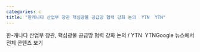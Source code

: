 ```yaml
---
categories: c
title: "한캐나다 산업부 장관 핵심광물 공급망 협력 강화 논의  YTN  YTN"
---
```

한-캐나다 산업부 장관, 핵심광물 공급망 협력 강화 논의 / YTN&nbsp;&nbsp;YTNGoogle 뉴스에서 전체 콘텐츠 보기